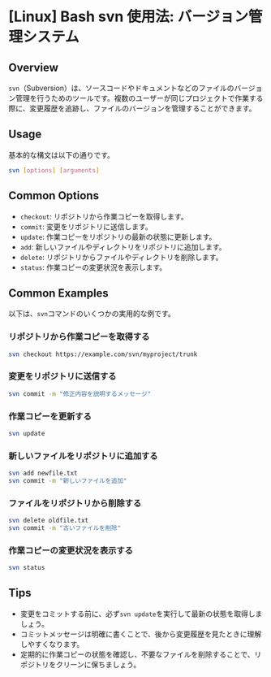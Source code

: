 # [Linux] Bash svn 使用法: バージョン管理システム

## Overview
`svn`（Subversion）は、ソースコードやドキュメントなどのファイルのバージョン管理を行うためのツールです。複数のユーザーが同じプロジェクトで作業する際に、変更履歴を追跡し、ファイルのバージョンを管理することができます。

## Usage
基本的な構文は以下の通りです。

```bash
svn [options] [arguments]
```

## Common Options
- `checkout`: リポジトリから作業コピーを取得します。
- `commit`: 変更をリポジトリに送信します。
- `update`: 作業コピーをリポジトリの最新の状態に更新します。
- `add`: 新しいファイルやディレクトリをリポジトリに追加します。
- `delete`: リポジトリからファイルやディレクトリを削除します。
- `status`: 作業コピーの変更状況を表示します。

## Common Examples
以下は、`svn`コマンドのいくつかの実用的な例です。

### リポジトリから作業コピーを取得する
```bash
svn checkout https://example.com/svn/myproject/trunk
```

### 変更をリポジトリに送信する
```bash
svn commit -m "修正内容を説明するメッセージ"
```

### 作業コピーを更新する
```bash
svn update
```

### 新しいファイルをリポジトリに追加する
```bash
svn add newfile.txt
svn commit -m "新しいファイルを追加"
```

### ファイルをリポジトリから削除する
```bash
svn delete oldfile.txt
svn commit -m "古いファイルを削除"
```

### 作業コピーの変更状況を表示する
```bash
svn status
```

## Tips
- 変更をコミットする前に、必ず`svn update`を実行して最新の状態を取得しましょう。
- コミットメッセージは明確に書くことで、後から変更履歴を見たときに理解しやすくなります。
- 定期的に作業コピーの状態を確認し、不要なファイルを削除することで、リポジトリをクリーンに保ちましょう。
